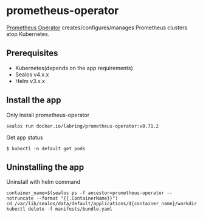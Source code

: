 # prometheus-operator

[Prometheus Operator](https://github.com/prometheus-operator/prometheus-operator) creates/configures/manages Prometheus clusters atop Kubernetes.

## Prerequisites

- Kubernetes(depends on the app requirements)
- Sealos v4.x.x
- Helm v3.x.x

## Install the app

Only install prometheus-operator

```shell
sealos run docker.io/labring/prometheus-operator:v0.71.2
```

Get app status

```shell
$ kubectl -n default get pods
```

## Uninstalling the app

Uninstall with helm command

```shell
container_name=$(sealos ps -f ancestor=prometheus-operator --notruncate --format "{{.ContainerName}}")
cd /var/lib/sealos/data/default/applications/${container_name}/workdir
kubectl delete -f manifests/bundle.yaml
```
